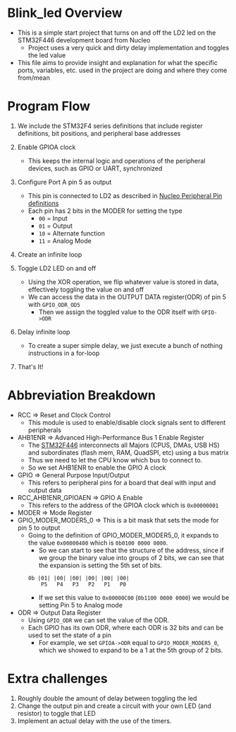 # Blink\_led Overview
- This is a simple start project that turns on and off the LD2 led on the STM32F446 development board from Nucleo
    - Project uses a very quick and dirty delay implementation and toggles the led value
- This file aims to provide insight and explanation for what the specific ports, variables, etc. used in the project are doing and where they come from/mean

# Program Flow
1. We include the STM32F4 series definitions that include register definitions, bit positions, and peripheral base addresses
2. Enable GPIOA clock
    - This keeps the internal logic and operations of the peripheral devices, such as GPIO or UART, synchronized
3. Configure Port A pin 5 as output
    - This pin is connected to LD2 as described in [Nucleo Peripheral Pin definitions](https://github.com/ARMmbed/mbed-os/blob/master/targets/TARGET_STM/TARGET_STM32F4/TARGET_STM32F446xE/TARGET_NUCLEO_F446RE/PeripheralPins.c)
    - Each pin has 2 bits in the MODER for setting the type
        - `00` = Input
        - `01` = Output
        - `10` = Alternate function
        - `11` = Analog Mode   
4. Create an infinite loop
5. Toggle LD2 LED on and off
    - Using the XOR operation, we flip whatever value is stored in data, effectively toggling the value on and off
    - We can access the data in the OUTPUT DATA register(ODR) of pin 5 with `GPIO_ODR_OD5`
        - Then we assign the toggled value to the ODR itself with `GPIO->ODR`
6. Delay infinite loop
    - To create a super simple delay, we just execute a bunch of nothing instructions in a for-loop

7. That's It!

# Abbreviation Breakdown
- RCC => Reset and Clock Control 
    - This module is used to enable/disable clock signals sent to different peripherals
- AHB1ENR => Advanced High-Performance Bus 1 Enable Register
    - The [STM32F446](https://www.st.com/resource/en/datasheet/stm32f446re.pdf) interconnects all Majors (CPUS, DMAs, USB HS) and subordinates (flash mem, RAM, QuadSPI, etc) using a bus matrix
    - Thus we need to let the CPU know which bus to connect to. 
    - So we set AHB1ENR to enable the GPIO A clock 
- GPIO => General Purpose Input/Output
    - This refers to peripheral pins for a board that deal with input and output data
- RCC\_AHB1ENR\_GPIOAEN => GPIO A Enable
    - This refers to the address of the GPIOA clock which is `0x00000001` 
- MODER => Mode Register
- GPIO\_MODER\_MODER5\_0 => This is a bit mask that sets the mode for pin 5  to output
    - Going to the definition of GPIO\_MODER\_MODER5\_0, it expands to the value `0x00000400` which is `0b0100 0000 0000`. 
        - So we can start to see that the structure of the address, since if we group the binary value into groups of 2 bits, we can see that the expansion is setting the 5th set of bits.
        ```
        0b |01| |00| |00| |00| |00| |00|
            P5   P4   P3   P2   P1   P0 
        ```
        - If we set this value to `0x00000C00` (`0b1100 0000 0000`) we would be setting Pin 5 to Analog mode
- ODR => Output Data Register
    - Using `GPIO_ODR` we can set the value of the ODR. 
    - Each GPIO has its own ODR, where each ODR is 32 bits and can be used to set the state of a pin
        - For example, we set `GPIOA->ODR` equal to `GPIO_MODER_MODER5_0`, which we showed to expand to be a 1 at the 5th group of 2 bits. 
 
# Extra challenges
1. Roughly double the amount of delay between toggling the led
2. Change the output pin and create a circuit with your own LED (and resistor) to toggle that LED
3. Implement an actual delay with the use of the timers. 
